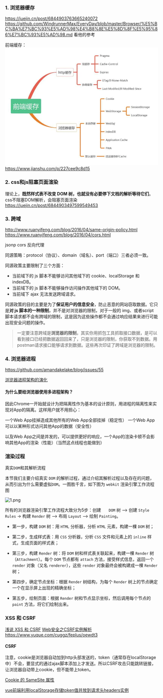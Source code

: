 ### 1. 浏览器缓存
https://juejin.cn/post/6844903763665240072
https://github.com/WindrunnerMax/EveryDay/blob/master/Browser/%E5%BC%BA%E7%BC%93%E5%AD%98%E4%B8%8E%E5%8D%8F%E5%95%86%E7%BC%93%E5%AD%98.md 看他的参考

前端缓存：
![](image/2021-07-07-16-19-22.png)
https://www.jianshu.com/p/227cee9c8d15
### 2. css和js阻塞页面渲染
理论上，**既然样式表不改变 DOM 树，也就没有必要停下文档的解析等待它们**。
css不阻塞DOM解析，会阻塞页面渲染
https://juejin.cn/post/6844903497599549453

### 3. 跨域
http://www.ruanyifeng.com/blog/2016/04/same-origin-policy.html
https://www.ruanyifeng.com/blog/2016/04/cors.html

jsonp cors 反向代理

同源策略：protocol（协议）、domain（域名）、port（端口）三者必须一致。

同源政策主要限制了三个方面：
- 当前域下的 js 脚本不能够访问其他域下的 cookie、localStorage 和 indexDB。
- 当前域下的 js 脚本不能够操作访问操作其他域下的 DOM。
- 当前域下 ajax 无法发送跨域请求。

同源政策的目的主要是为了**保证用户的信息安全**，防止恶意的网站窃取数据。它只是**对 js 脚本的一种限制**，并不是对浏览器的限制，对于一般的 img、或者script 脚本请求都不会有跨域的限制，这是因为这些操作都不会通过响应结果来进行可能出现安全问题的操作。

>一定要注意跨域是**浏览器的限制**，其实你用抓包工具抓取接口数据，是可以看到接口已经把数据返回回来了，只是浏览器的限制，你获取不到数据。用postman请求接口能够请求到数据。这些再次印证了跨域是浏览器的限制。

### 4. 浏览器进程
https://github.com/amandakelake/blog/issues/55

[浏览器进程架构的演化](https://juejin.cn/post/6844904019131891725#heading-6)
#### 为什么要给浏览器使用多进程架构？
因此Chrome一开始就设计为把隔离性作为基本的设计原则，用进程的隔离性来实现对App的隔离。这样用户就不用担心：

一个Web App挂掉造成其他所有的Web App全部挂掉（稳定性）
一个Web App可以以某种形式访问其他App的数据（安全性）

以及Web App之间是并发的，可以提供更好的响应，一个App的渲染卡顿不会影响其他App的渲染（性能）（当然这点线程也能做到）

### 渲染过程
真实`DOM`和其解析流程

本节我们主要介绍真实   `DOM` 的解析过程，通过介绍其解析过程以及存在的问题，从而引出为什么需要虚拟`DOM`。一图胜千言，如下图为 `webkit` 渲染引擎工作流程图

![1.png](https://github.com/fengshi123/blog/blob/master/assets/virtual_dom/1.png?raw=true)

所有的浏览器渲染引擎工作流程大致分为5步：创建        `   DOM` 树 —> 创建 `Style Rules` -> 构建 `Render` 树 —> 布局 `Layout` -—> 绘制 `Painting`。

- 第一步，构建 `DOM` 树：用 `HTML` 分析器，分析 `HTML` 元素，构建一棵 `DOM` 树；

- 第二步，生成样式表：用 `CSS` 分析器，分析 `CSS` 文件和元素上的 `inline` 样式，生成页面的样式表；

- 第三步，构建 `Render` 树：将 `DOM` 树和样式表关联起来，构建一棵 `Render` 树（`Attachment`）。每个 `DOM` 节点都有 `attach` 方法，接受样式信息，返回一个 `render` 对象（又名 `renderer`），这些 `render` 对象最终会被构建成一棵 `Render` 树；

- 第四步，确定节点坐标：根据 `Render` 树结构，为每个 `Render` 树上的节点确定一个在显示屏上出现的精确坐标；

- 第五步，绘制页面：根据 `Render` 树和节点显示坐标，然后调用每个节点的 `paint` 方法，将它们绘制出来。

### XSS 和 CSRF
[浅说 XSS 和 CSRF](https://github.com/dwqs/blog/issues/68)
[Web安全之CSRF实例解析 ](https://github.com/funnycoderstar/blog/issues/142)
https://www.yuque.com/cuggz/feplus/oewdt3

#### CSRF
注意，cookie是浏览器自动加到http头部发送的，token（通常存在localStorage中）不会，要显式的通过ajax脚本添加上才发送。所以CSRF攻击只能跳转链接，让浏览器自动带上cookie，但不能带上token。

[Cookie 的 SameSite 属性](https://www.ruanyifeng.com/blog/2019/09/cookie-samesite.html)

[vue前端利用localStorage存储token值并放到请求头headers实例](https://blog.csdn.net/bentou_/article/details/105400022?utm_medium=distribute.pc_relevant.none-task-blog-2%7Edefault%7EBlogCommendFromMachineLearnPai2%7Edefault-4.base&depth_1-utm_source=distribute.pc_relevant.none-task-blog-2%7Edefault%7EBlogCommendFromMachineLearnPai2%7Edefault-4.base)